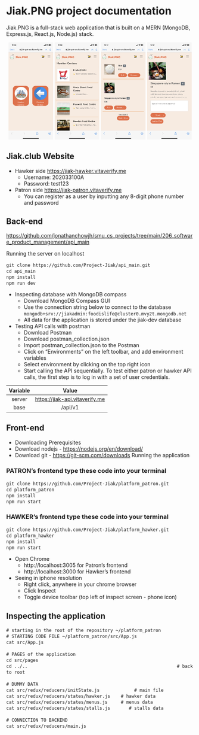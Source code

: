 # Jiak.PNG project documentation
Jiak.PNG is a full-stack web application that is built on a MERN (MongoDB, Express.js, React.js, Node.js) stack.
<p align="center">
  <img src="./pictures/IMG_1651.PNG" width="120" title="Razer Hackathon">
  <img src="./pictures/IMG_1652.PNG" width="120" title="Razer Hackathon">
  <img src="./pictures/IMG_1653.PNG" width="120" title="Razer Hackathon">
  <img src="./pictures/IMG_1654.PNG" width="120" title="Razer Hackathon">
</p>

## Jiak.club Website
- Hawker side https://jiak-hawker.vitaverify.me 
  - Username: 202033100A
  - Password: test123
- Patron side https://jiak-patron.vitaverify.me 
  - You can register as a user by inputting any 8-digit phone number and password

## Back-end
https://github.com/jonathanchowjh/smu_cs_projects/tree/main/206_software_product_management/api_main

Running the server on localhost
```
git clone https://github.com/Project-Jiak/api_main.git
cd api_main
npm install
npm run dev
```


- Inspecting database with MongoDB compass
  - Download MongoDB Compass GUI
  - Use the connection string below to connect to the database
  ```mongodb+srv://jiakadmin:foodislife@cluster0.mvy2t.mongodb.net```
  - All data for the application is stored under the jiak-dev database
- Testing API calls with postman
  - Download Postman
  - Download postman_collection.json
  - Import postman_collection.json to the Postman
  - Click on “Environments” on the left toolbar, and add environment variables
  - Select environment by clicking on the top right icon
  - Start calling the API sequentially. To test either patron or hawker API calls, the first step is to log in with a set of user credentials.

| Variable | Value |
| :---: | :---: |
| server | https://jiak-api.vitaverify.me |
| base | /api/v1 |

## Front-end
- Downloading Prerequisites
- Download nodejs - https://nodejs.org/en/download/ 
- Download git - https://git-scm.com/downloads 
Running the application

### PATRON’s frontend type these code into your terminal
```
git clone https://github.com/Project-Jiak/platform_patron.git
cd platform_patron
npm install
npm run start
```

### HAWKER’s frontend type these code into your terminal
```
git clone https://github.com/Project-Jiak/platform_hawker.git 
cd platform_hawker
npm install
npm run start
```
- Open Chrome
  - http://localhost:3005 for Patron’s frontend
  - http://localhost:3000 for Hawker’s frontend
- Seeing in iphone resolution
  - Right click, anywhere in your chrome browser
  - Click Inspect
  - Toggle device toolbar (top left of inspect screen - phone icon)

## Inspecting the application
```
# starting in the root of the repository ~/platform_patron
# STARTING CODE FILE ~/platform_patron/src/App.js
cat src/App.js

# PAGES of the application
cd src/pages
cd ../..                                                        # back to root

# DUMMY DATA
cat src/redux/reducers/initState.js             # main file
cat src/redux/reducers/states/hawker.js    # hawker data
cat src/redux/reducers/states/menus.js     # menus data
cat src/redux/reducers/states/stalls.js       # stalls data

# CONNECTION TO BACKEND
cat src/redux/reducers/main.js
```


